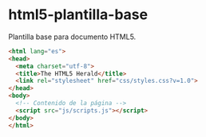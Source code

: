 # html5-plantilla-base

Plantilla base para documento HTML5.


```html
<html lang="es">
<head>
  <meta charset="utf-8">
  <title>The HTML5 Herald</title>
  <link rel="stylesheet" href="css/styles.css?v=1.0">
</head>
<body>
  <!-- Contenido de la página -->
  <script src="js/scripts.js"></script>
</body>
</html>
```
